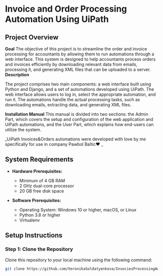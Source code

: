# Invoice and Order Processing Automation Using UiPath

## Project Overview

**Goal**
The objective of this project is to streamline the order and invoice processing for accountants by allowing them to run automations through a web interface. This system is designed to help accountants process orders and invoices efficiently by downloading relevant data from emails, processing it, and generating XML files that can be uploaded to a server.
**Description**

The project comprises two main components: a web interface built using Python and Django, and a set of automations developed using UiPath. The web interface allows users to log in, select the appropriate automation, and run it. The automations handle the actual processing tasks, such as downloading emails, extracting data, and generating XML files.

**Installation Manual**
This manual is divided into two sections: the Admin Part, which covers the setup and configuration of the web application and UiPath automations, and the User Part, which explains how end-users can utilize the system.

_UiPath Invoices&Orders automations were developed with love by me specifically for use in company Pawbol Baltic❤️
_

## System Requirements

- **Hardware Prerequisites:**
  - Minimum of 4 GB RAM
  - 2 GHz dual-core processor
  - 20 GB free disk space

- **Software Prerequisites:**
  - Operating System: Windows 10 or higher, macOS, or Linux
  - Python 3.8 or higher
  - Virtualenv

## Setup Instructions

### Step 1: Clone the Repository

Clone this repository to your local machine using the following command:

```bash
git clone https://github.com/VeronikaSoldatyenkova/InvociesProcessingAutomation.git
